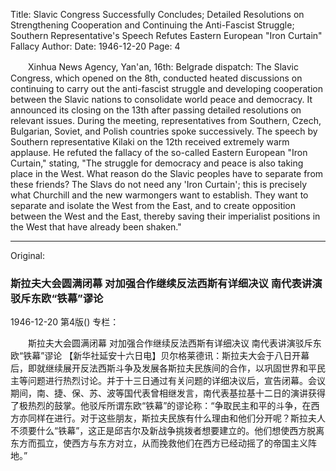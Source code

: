 Title: Slavic Congress Successfully Concludes; Detailed Resolutions on Strengthening Cooperation and Continuing the Anti-Fascist Struggle; Southern Representative's Speech Refutes Eastern European "Iron Curtain" Fallacy
Author:
Date: 1946-12-20
Page: 4

　　Xinhua News Agency, Yan'an, 16th: Belgrade dispatch: The Slavic Congress, which opened on the 8th, conducted heated discussions on continuing to carry out the anti-fascist struggle and developing cooperation between the Slavic nations to consolidate world peace and democracy. It announced its closing on the 13th after passing detailed resolutions on relevant issues. During the meeting, representatives from Southern, Czech, Bulgarian, Soviet, and Polish countries spoke successively. The speech by Southern representative Kilaki on the 12th received extremely warm applause. He refuted the fallacy of the so-called Eastern European "Iron Curtain," stating, "The struggle for democracy and peace is also taking place in the West. What reason do the Slavic peoples have to separate from these friends? The Slavs do not need any 'Iron Curtain'; this is precisely what Churchill and the new warmongers want to establish. They want to separate and isolate the West from the East, and to create opposition between the West and the East, thereby saving their imperialist positions in the West that have already been shaken."



<hr /> 

Original: 


### 斯拉夫大会圆满闭幕  对加强合作继续反法西斯有详细决议  南代表讲演驳斥东欧“铁幕”谬论

1946-12-20
第4版()
专栏：

　　斯拉夫大会圆满闭幕
    对加强合作继续反法西斯有详细决议
    南代表讲演驳斥东欧“铁幕”谬论
    【新华社延安十六日电】贝尔格莱德讯：斯拉夫大会于八日开幕后，即就继续展开反法西斯斗争及发展各斯拉夫民族间的合作，以巩固世界和平民主等问题进行热烈讨论。并于十三日通过有关问题的详细决议后，宣告闭幕。会议期间，南、捷、保、苏、波等国代表曾相继发言，南代表基拉基十二日的演讲获得了极热烈的鼓掌。他驳斥所谓东欧“铁幕”的谬论称：“争取民主和平的斗争，在西方亦同样在进行。对于这些朋友，斯拉夫民族有什么理由和他们分开呢？斯拉夫人不须要什么“铁幕”，这正是邱吉尔及新战争挑拨者想要建立的。他们想使西方脱离东方而孤立，使西方与东方对立，从而挽救他们在西方已经动摇了的帝国主义阵地。”
